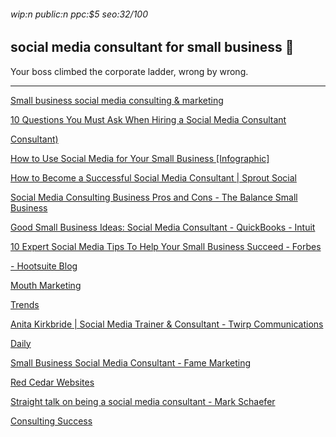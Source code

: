 ###### wip:n public:n ppc:$5 seo:32/100

## social media consultant for small business :corn:

Your boss climbed the corporate ladder, wrong by wrong.


----------


[Small business social media consulting & marketing ](http://www.elirose.com/)

[      10 Questions You Must Ask When Hiring a Social Media Consultant ](https://www.entrepreneur.com/article/225335)

[      Consultant) ](https://alexisgrant.com/2012/09/27/what-to-charge-for-social-media-work-as-a-freelancer-or-consultant/)

[      How to Use Social Media for Your Small Business [Infographic] ](https://www.postplanner.com/blog/use-social-media-for-your-small-business/)

[How to Become a Successful Social Media Consultant | Sprout Social ](http://sproutsocial.com/insights/social-media-consultant/amp/)

[Social Media Consulting Business Pros and Cons - The Balance Small Business ](http://www.thebalancesmb.com/social-media-consulting-2951502)

[Good Small Business Ideas: Social Media Consultant - QuickBooks - Intuit ](http://quickbooks.intuit.com/ca/resources/business-ideas/social-media-consultant/)

[10 Expert Social Media Tips To Help Your Small Business Succeed - Forbes ](http://www.forbes.com/sites/allbusiness/2018/03/27/10-expert-social-media-tips-to-help-your-small-business-succeed/amp/)

[- Hootsuite Blog ](http://blog.hootsuite.com/social-media-consultants-for-small-businesses/amp/)

[Mouth Marketing ](http://www.bigmouthmarketing.co/why-social-media-marketing-does-not-work-for-small-businesses/)

[Trends ](http://smallbiztrends.com/2016/10/social-media-business-ideas.html)

[Anita Kirkbride | Social Media Trainer & Consultant - Twirp Communications ](http://twirp.ca/anita-kirkbride/)

[Daily ](http://www.businessnewsdaily.com/502-big-dreams-for-a-small-business-social-media-consultant.html)

[Small Business Social Media Consultant - Fame Marketing ](http://youneedfame.com/small-business-social-media-consultant)

[Red Cedar Websites ](http://redcedarwebsites.com/social-media-marketing/)

[Straight talk on being a social media consultant - Mark Schaefer ](http://businessesgrow.com/2017/09/14/straight-talk-social-media-consulting/amp/)

[Consulting Success ](http://www.consultingsuccess.com/9-ways-to-get-more-consulting-clients)


